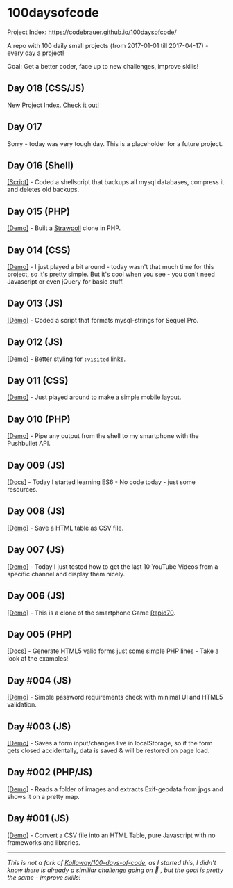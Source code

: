 # 100daysofcode

Project Index: https://codebrauer.github.io/100daysofcode/

A repo with 100 daily small projects (from 2017-01-01 till 2017-04-17) - every day a project!

Goal: Get a better coder, face up to new challenges, improve skills!

## Day 018 (CSS/JS)

New Project Index. [Check it out!](https://codebrauer.github.io/100daysofcode/018_2017-01-18_CSS_NewIndex)

## Day 017

Sorry - today was very tough day. This is a placeholder for a future project.

## Day 016 (Shell)

[[Script]](https://codebrauer.github.io/100daysofcode/016_2017-01-16_Shell_Simple-DB-Backup) - Coded a shellscript that backups all mysql databases, compress it and deletes old backups.

## Day 015 (PHP)

[[Demo]](https://codebrauer.github.io/100daysofcode/015_2017-01-15_PHP_ForestPoll) - Built a [Strawpoll](http://strawpoll.me) clone in PHP.

## Day 014 (CSS)

[[Demo]](https://codebrauer.github.io/100daysofcode/014_2017-01-14_CSS_Experiment-1/) - I just played a bit around - today wasn't that much time for this project, so it's pretty simple. But it's cool when you see - you don't need Javascript or even jQuery for basic stuff.

## Day 013 (JS)

[[Demo]](https://codebrauer.github.io/100daysofcode/013_2017-01-13_JS_SequelPaste/) - Coded a script that formats mysql-strings for Sequel Pro.

## Day 012 (JS)

[[Demo]](https://codebrauer.github.io/100daysofcode/012_2017-01-12_JS_saveVisits/) - Better styling for `:visited` links.

## Day 011 (CSS)

[[Demo]](https://codebrauer.github.io/100daysofcode/011_2017-01-11_CSS_MobileLayout/) - Just played around to make a simple mobile layout.

## Day 010 (PHP)

[[Demo]](https://cloud.githubusercontent.com/assets/2059754/21824272/e234c63e-d77e-11e6-8dce-fdf4a537eb57.gif) - Pipe any output from the shell to my smartphone with the Pushbullet API.

## Day 009 (JS)

[[Docs]](https://codebrauer.github.io/100daysofcode/009_2017-01-09_JS_Learning-ES6) - Today I started learning ES6 - No code today - just some resources.

## Day 008 (JS)

[[Demo]](https://codebrauer.github.io/100daysofcode/008_2017-01-08_JS_HTML-Table-to-CSV) - Save a HTML table as CSV file.

## Day 007 (JS)

[[Demo]](https://codebrauer.github.io/100daysofcode/007_2017-01-07_JS_YT-API-Test/) -  Today I just tested how to get the last 10 YouTube Videos from a specific channel and display them nicely.

## Day 006 (JS)

[[Demo]](https://codebrauer.github.io/100daysofcode/006_2017-01-06_JS_Rapid70/) - This is a clone of the smartphone Game [Rapid70](https://play.google.com/store/apps/details?id=ab.rapid70).

## Day 005 (PHP)

[[Docs]](https://github.com/CodeBrauer/100daysofcode/005_2017-01-05_PHP_Form-Generator/README.md) - Generate HTML5 valid forms just some simple PHP lines - Take a look at the examples!

## Day #004 (JS)

[[Demo]](https://codebrauer.github.io/100daysofcode/004_2017-01-04_JS_Password-Requirements/) - Simple password requirements check with minimal UI and HTML5 validation.

## Day #003 (JS)

[[Demo]](https://codebrauer.github.io/100daysofcode/003_2017-01-03_JS_Formsaver/) - Saves a form input/changes live in localStorage, so if the form gets closed accidentally, data is saved & will be restored on page load.

## Day #002 (PHP/JS)

[[Demo]](https://codebrauer.github.io/100daysofcode/002_2017-01-02_PHP_Photo-Map/) - Reads a folder of images and extracts Exif-geodata from jpgs and shows it on a pretty map.

## Day #001 (JS)

[[Demo]](https://codebrauer.github.io/100daysofcode/001_2017-01-01_JS_CSV-to-HTML-Table/) - Convert a CSV file into an HTML Table, pure Javascript with no frameworks and libraries.

---

_This is not a fork of [Kallaway/100-days-of-code](https://github.com/Kallaway/100-days-of-code), as I started this, I didn't know there is already a similiar challenge going on 🙈 , but the goal is pretty the same - improve skills!_
